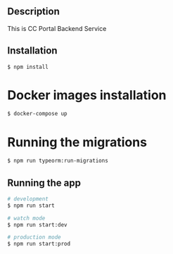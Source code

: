 ## Description

This is CC Portal Backend Service

## Installation

```bash
$ npm install
```

# Docker images installation

```bash
$ docker-compose up
```

# Running the migrations

```bash
$ npm run typeorm:run-migrations
```

## Running the app

```bash
# development
$ npm run start

# watch mode
$ npm run start:dev

# production mode
$ npm run start:prod
```